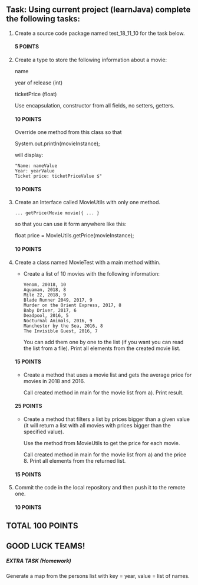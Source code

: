 ## Task: Using current project (learnJava) complete the following tasks:

1. Create a source code package named test_18_11_10 for the task below.

   #### 5 POINTS

2. Create a type to store the following information about a movie:
 
    name

    year of release (int)

    ticketPrice (float)

    Use encapsulation, constructor from all fields, no setters, getters.

   #### 10 POINTS

   Override one method from this class so that

   System.out.println(movieInstance);

   will display:

       "Name: nameValue
       Year: yearValue
       Ticket price: ticketPriceValue $"
       
    #### 10 POINTS


3. Create an Interface called MovieUtils with only one method.

       ... getPrice(Movie movie){ ... }

    so that you can use it form anywhere like this:

    float price = MovieUtils.getPrice(movieInstance);

    #### 10 POINTS


4. Create a class named MovieTest with a main method within.

    - Create a list of 10 movies with the following information:

          Venom, 20018, 10
          Aquaman, 2018, 8
          Mile 22, 2018, 9
          Blade Runner 2049, 2017, 9
          Murder on the Orient Express, 2017, 8
          Baby Driver, 2017, 6
          Deadpool, 2016, 5
          Nocturnal Animals, 2016, 9
          Manchester by the Sea, 2016, 8
          The Invisible Guest, 2016, 7

      You can add them one by one to the list (if you want you can read the list from a file).
      Print all elements from the created movie list.

   #### 15 POINTS


   - Create a method that uses a movie list and gets the average price for movies in 2018 and 2016.

     Call created method in main for the movie list from a).
     Print result.


   #### 25 POINTS


   - Create a method that filters a list by prices bigger than a given value
   (it will return a list with all movies with prices bigger than the specified value).

     Use the method from MovieUtils to get the price for each movie.

     Call created method in main for the movie list from a) and the price 8.
     Print all elements from the returned list.

   #### 15 POINTS


5. Commit the code in the local repository and then push it to the remote one.

   #### 10 POINTS


## TOTAL 100 POINTS

## GOOD LUCK TEAMS!


##### EXTRA TASK (Homework)

Generate a map from the persons list with key = year, value = list of names.
